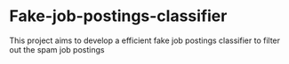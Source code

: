 # Fake-job-postings-classifier
This project aims to develop a efficient fake job postings classifier to filter out the spam job postings
